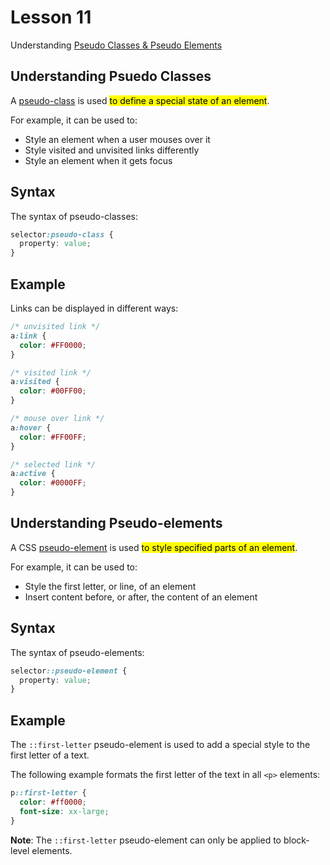 # Lesson 11

Understanding [Pseudo Classes & Pseudo Elements](https://developer.mozilla.org/en-US/docs/Learn/CSS/Building_blocks/Selectors/Pseudo-classes_and_pseudo-elements)

## Understanding Psuedo Classes

A [pseudo-class](https://www.w3schools.com/css/css_pseudo_classes.asp) is used <mark>to define a special state of an element</mark>.

For example, it can be used to:

- Style an element when a user mouses over it
- Style visited and unvisited links differently
- Style an element when it gets focus

## Syntax

The syntax of pseudo-classes:

```CSS
selector:pseudo-class {
  property: value;
}
```

## Example

Links can be displayed in different ways:

```CSS
/* unvisited link */
a:link {
  color: #FF0000;
}

/* visited link */
a:visited {
  color: #00FF00;
}

/* mouse over link */
a:hover {
  color: #FF00FF;
}

/* selected link */
a:active {
  color: #0000FF;
}
```

## Understanding Pseudo-elements

A CSS [pseudo-element](https://www.w3schools.com/css/css_pseudo_elements.asp) is used <mark>to style specified parts of an element</mark>.

For example, it can be used to:

- Style the first letter, or line, of an element
- Insert content before, or after, the content of an element

## Syntax

The syntax of pseudo-elements:

```CSS
selector::pseudo-element {
  property: value;
}
```

## Example

The <code>::first-letter</code> pseudo-element is used to add a special style to the first letter of a text.

The following example formats the first letter of the text in all <code>&lt;p&gt;</code> elements:

```CSS
p::first-letter {
  color: #ff0000;
  font-size: xx-large;
}
```

**Note**: The <code>::first-letter</code> pseudo-element can only be applied to block-level elements.
